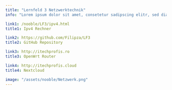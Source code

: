 ```yaml
---
title: "Lernfeld 3 Netzwerktechnik"
info: "Lorem ipsum dolor sit amet, consetetur sadipscing elitr, sed diam nonumy eirmod tempor invidunt ut labore et dolore magna aliquyam erat, sed diam voluptua. At vero eos et accusam et justo duo dolores et ea rebum. Stet clita kasd gubergren, no sea takimata sanctus est Lorem ipsum dolor sit amet. Lorem ipsum dolor sit amet, consetetur sadipscing elitr, sed diam nonumy eirmod tempor invidunt ut labore et dolore magna aliquyam erat, sed diam voluptua. At vero eos et accusam et justo duo dolores et ea rebum. Stet clita kasd gubergren, no sea takimata sanctus est Lorem ipsum dolor sit amet. Lorem ipsum dolor sit amet, consetetur sadipscing elitr, sed diam nonumy eirmod tempor invidunt ut labore et dolore magna aliquyam erat, sed diam voluptua. At vero eos et accusam et justo duo dolores et ea rebum. Stet clita kasd gubergren, no sea takimata sanctus est Lorem ipsum dolor sit amet."

link1: /nooble/LF3/ipv4.html
title1: Ipv4 Rechner

link2: https://github.com/Filipza/LF3
title2: GitHub Repository

link3: http://itechprofis.ro
title3: OpenWrt Router

link4: http://itechprofis.cloud
title4: Nextcloud

image: "/assets/nooble/Netzwerk.png"
---
```

